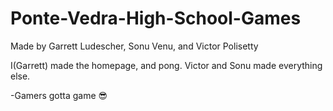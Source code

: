 # Ponte-Vedra-High-School-Games


Made by Garrett Ludescher, Sonu Venu, and Victor Polisetty

I(Garrett) made the homepage, and pong. Victor and Sonu made everything else.



-Gamers gotta game 😎
